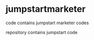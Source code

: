 jumpstartmarketer
=================

code contains jumpstart marketer codes


repository contains jumpstart code
